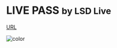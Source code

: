 <!-- _coverpage.md -->

# LIVE PASS <small>by LSD Live</small>

[URL](https:cms.pass.lsdlive.com)

<!-- background image -->

<!-- ![](_media/bg.png) -->

<!-- background color -->

![color](#f0f0f0)